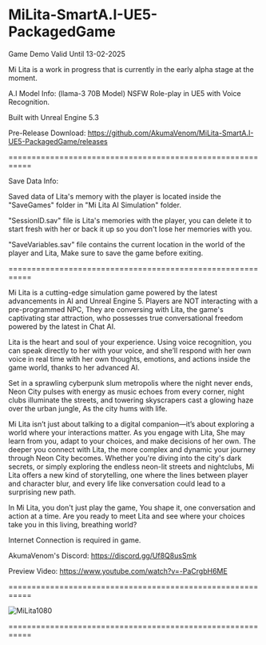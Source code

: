 # MiLita-SmartA.I-UE5-PackagedGame

Game Demo Valid Until 13-02-2025

Mi Lita is a work in progress that is currently in the early alpha stage at the moment.

A.I Model Info: (llama-3 70B Model) NSFW Role-play in UE5 with Voice Recognition.

Built with Unreal Engine 5.3

Pre-Release Download: https://github.com/AkumaVenom/MiLita-SmartA.I-UE5-PackagedGame/releases

===========================================================

Save Data Info:

Saved data of Lita's memory with the player is located inside the "SaveGames" folder in "Mi Lita AI Simulation" folder.

"SessionID.sav" file is Lita's memories with the player, you can delete it to start fresh with her or back it up so you don't lose her memories with you.

"SaveVariables.sav" file contains the current location in the world of the player and Lita, Make sure to save the game before exiting.

===========================================================


Mi Lita is a cutting-edge simulation game powered by the latest advancements in AI and Unreal Engine 5. Players are NOT interacting with a pre-programmed NPC, They are conversing with Lita, the game's captivating star attraction, who possesses true conversational freedom powered by the latest in Chat AI.

Lita is the heart and soul of your experience. Using voice recognition, you can speak directly to her with your voice, and she’ll respond with her own voice in real time with her own thoughts, emotions, and actions inside the game world, thanks to her advanced AI.

Set in a sprawling cyberpunk slum metropolis where the night never ends, Neon City pulses with energy as music echoes from every corner, night clubs illuminate the streets, and towering skyscrapers cast a glowing haze over the urban jungle, As the city hums with life.

Mi Lita isn’t just about talking to a digital companion—it’s about exploring a world where your interactions matter. As you engage with Lita, She may learn from you, adapt to your choices, and make decisions of her own. The deeper you connect with Lita, the more complex and dynamic your journey through Neon City becomes. Whether you're diving into the city's dark secrets, or simply exploring the endless neon-lit streets and nightclubs, Mi Lita offers a new kind of storytelling, one where the lines between player and character blur, and every life like conversation could lead to a surprising new path.

In Mi Lita, you don't just play the game, You shape it, one conversation and action at a time. Are you ready to meet Lita and see where your choices take you in this living, breathing world?

Internet Connection is required in game.

AkumaVenom's Discord: https://discord.gg/Uf8Q8usSmk

Preview Video: https://www.youtube.com/watch?v=-PaCrgbH6ME

===========================================================

![MiLita1080](https://github.com/user-attachments/assets/48e711d0-a157-45b2-9f90-a4e3c605e52b)

===========================================================
